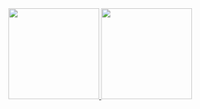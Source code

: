  <div>
  <a href="https://github.com/TK1910">
  <img height="180em" src="https://github-readme-stats.vercel.app/api?username=tk1910&show_icons=true&theme=dracula&include_all_commits=true&count_private=true"/>
  <img height="180em" src="https://github-readme-stats.vercel.app/api/top-langs/?username=tk1910&layout=compact&langs_count=7&theme=dracula"/>
</div>
<div style="display: inline_block"><br>
  </div>
  
